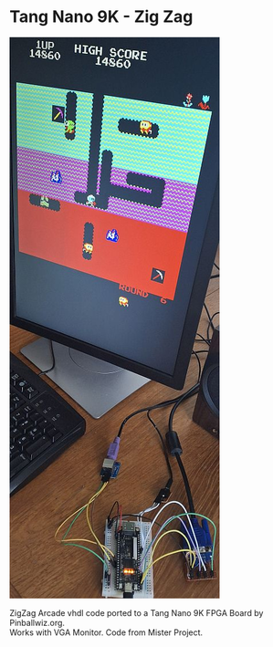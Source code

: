 # Tang Nano 9K - Zig Zag
![Model](TN9K-ZigZag.jpg)

ZigZag Arcade vhdl code ported to a Tang Nano 9K FPGA Board by Pinballwiz.org.  
Works with VGA Monitor. Code from Mister Project.
